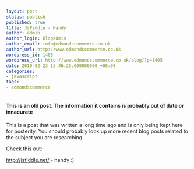 ```yaml
---
layout: post
status: publish
published: true
title: JsFiddle - Handy
author: admin
author_login: blogadmin
author_email: info@edmondscommerce.co.uk
author_url: http://www.edmondscommerce.co.uk
wordpress_id: 1405
wordpress_url: http://www.edmondscommerce.co.uk/blog/?p=1405
date: 2010-02-23 13:46:25.000000000 +00:00
categories:
- javascript
tags:
- edmondscommerce
---
```

<div class="oldpost"><h4>This is an old post. The information it contains is probably out of date or innacurate</h4>
<p>
This is a post that was written a long time ago and is only being kept here for posterity.
You should probably look up more recent blog posts related to the subject you are researching
</p>
</div>
Check this out:

<a href="http://jsfiddle.net/">http://jsfiddle.net/</a> - handy :)
